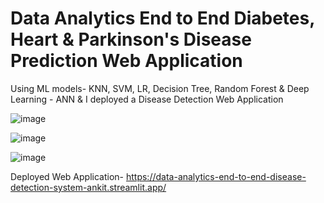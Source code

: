 # Data Analytics End to End Diabetes, Heart & Parkinson's Disease Prediction Web Application
Using ML models-  KNN, SVM, LR, Decision Tree, Random Forest & Deep Learning - ANN & I deployed a Disease Detection Web Application

![image](https://github.com/ankitanshumanmohapatra/Data-Analytics-End-to-End-Disease-Detection-System/assets/122162103/3747a6f8-dff8-4e89-a1a2-200dd86e43f0)

![image](https://github.com/ankitanshumanmohapatra/Data-Analytics-End-to-End-Disease-Detection-System/assets/122162103/ffbe7dd2-d736-49bb-a96f-9897241e7e2e)
 
![image](https://github.com/ankitanshumanmohapatra/Data-Analytics-End-to-End-Disease-Detection-System/assets/122162103/fe307e9b-ed5e-40e1-9332-2950dbc36b28)

Deployed Web Application-
https://data-analytics-end-to-end-disease-detection-system-ankit.streamlit.app/
